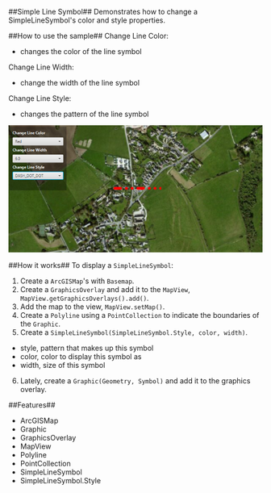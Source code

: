 ##Simple Line Symbol##
Demonstrates how to change a SimpleLineSymbol's color and style properties.

##How to use the sample##
Change Line Color:
  - changes the color of the line symbol
 
Change Line Width:
  - change the width of the line symbol

Change Line Style:
  - changes the pattern of the line symbol

![](SimpleLineSymbolSample.png)

##How it works##
 To display a `SimpleLineSymbol`:

1. Create a `ArcGISMap`'s with `Basemap`.
2. Create a `GraphicsOverlay` and add it to the `MapView`, `MapView.getGraphicsOverlays().add()`.
3. Add the map to the view, `MapView.setMap()`. 
4. Create a `Polyline` using a `PointCollection` to indicate the boundaries of the `Graphic`. 
5. Create a `SimpleLineSymbol(SimpleLineSymbol.Style, color, width)`.
  - style, pattern that makes up this symbol
  - color, color to display this symbol as
  - width, size of this symbol
6. Lately, create a `Graphic(Geometry, Symbol)` and add it to the graphics overlay.
 
##Features##
- ArcGISMap
- Graphic
- GraphicsOverlay
- MapView
- Polyline
- PointCollection
- SimpleLineSymbol
- SimpleLineSymbol.Style

